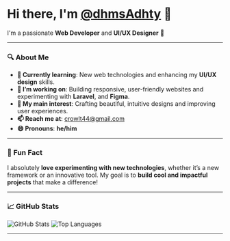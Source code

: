 # Hi there, I'm [@dhmsAdhty](https://github.com/dhmsAdhty) 👋

I'm a passionate **Web Developer** and **UI/UX Designer** 🎨

---

### 🔍 About Me

- **🔭 Currently learning**: New web technologies and enhancing my **UI/UX design** skills.
- **🌱 I’m working on**: Building responsive, user-friendly websites and experimenting with **Laravel**, and **Figma**.
- **👀 My main interest**: Crafting beautiful, intuitive designs and improving user experiences.
- **📫 Reach me at**: [crowlt44@gmail.com](mailto:crowlt44@proton.me)
- **😄 Pronouns**: **he/him**

---

### 🚀 Fun Fact

I absolutely **love experimenting with new technologies**, whether it’s a new framework or an innovative tool. My goal is to **build cool and impactful projects** that make a difference!

---

### 📈 GitHub Stats

![GitHub Stats](https://github-readme-stats.vercel.app/api?username=dhmsAdhty&show_icons=true&theme=radical)
![Top Languages](https://github-readme-stats.vercel.app/api/top-langs/?username=dhmsAdhty&layout=compact&theme=radical)

---
